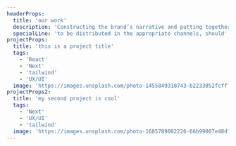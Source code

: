 ```yaml
---
headerProps:
  title: 'our work'
  description: 'Constructing the brand’s narrative and putting together the right multi-format content, to be distributed in the appropriate channels, should be among any organization’s top priorities to get the word out.'
  specialLine: 'to be distributed in the appropriate channels, should'
projectProps:
  title: 'this is a project title'
  tags:
    - 'React'
    - 'Next'
    - 'tailwind'
    - 'UX/UI'
  image: 'https://images.unsplash.com/photo-1455849318743-b2233052fcff?ixlib=rb-4.0.3&ixid=M3wxMjA3fDB8MHxwaG90by1wYWdlfHx8fGVufDB8fHx8fA%3D%3D&auto=format&fit=crop&w=2369&q=80'
projectProps2:
  title: 'my second project is cool'
  tags:
    - 'Next'
    - 'UX/UI'
    - 'tailwind'
  image: 'https://images.unsplash.com/photo-1685789002226-66b99007e48d?ixlib=rb-4.0.3&ixid=M3wxMjA3fDB8MHxwaG90by1wYWdlfHx8fGVufDB8fHx8fA%3D%3D&auto=format&fit=crop&w=2370&q=80'
---
```

